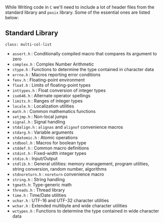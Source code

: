 While Writing code in `C` we'll need to include a lot of header files from the standard library and `posix` library. Some of the essential ones are listed below:

## Standard Library
`class: multi-col-list`

- `assert.h` : Conditionally compiled macro that compares its argument to zero
- `complex.h` :
  Complex Number Arithmetic
- `ctype.h` :
  Functions to determine the type contained in character data
- `errno.h` :
  Macros reporting error conditions
- `fenv.h` :
  Floating-point environment
- `float.h` :
  Limits of floating-point types
- `inttypes.h` :
  Float conversion of integer types
- `iso646.h` :
  Alternate operator spellings
- `limits.h` :
  Ranges of integer types
- `locale.h` :
  Localization utilities
- `math.h` :
  Common mathematics functions
- `setjmp.h` :
  Non-local jumps
- `signal.h` :
  Signal handling
- `stdalign.h` :
  `alignas` and `alignof` convenience macros
- `stdarg.h` :
  Variable arguments
- `stdatomic.h` :
  Atomic operations
- `stdbool.h` :
  Macros for boolean type
- `stddef.h` :
  Common macro definitions
- `stdint.h` :
  Fixed-width integer types
- `stdio.h` :
  Input/Output
- `stdlib.h` :
  General utilities: memory management, program utilities, string conversion, random number, algorithms
- `stdnoreturn.h` :
  `noreturn` convenience macro
- `string.h` :
  String handling
- `tgmath.h`:
  Type-generic math
- `threads.h` :
  Thread library
- `time.h` :
  Time/Date utilities
- `uchar.h` :
  UTF-16 and UTF-32 character utilities
- `wchar.h` :
  Extended multibyte and wide character utilities
- `wctypes.h` :
  Functions to determine the type contained in wide character data
